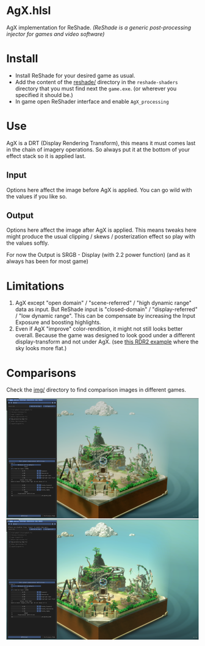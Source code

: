 # AgX.hlsl

AgX implementation for ReShade. *(ReShade is a generic post-processing injector for games and video software)*

# Install

- Install ReShade for your desired game as usual.
- Add the content of the [reshade/](reshade/) directory in the `reshade-shaders` directory that you must find next the `game.exe`. (or wherever you specified it should be.)
- In game open ReShader interface and enable `AgX_processing`

# Use

AgX is a DRT (Display Rendering Transform), this means it must comes last in the chain of imagery operations. So always put it at the bottom of your effect stack so it is applied last.

## Input

Options here affect the image before AgX is applied. You can go wild with the values if you like so.

## Output

Options here affect the image after AgX is applied. This means tweaks here might produce the usual clipping / skews / posterization effect so play with the values softly.

For now the Output is SRGB - Display (with 2.2 power function) (and as it always has been for most game)

# Limitations

1. AgX except "open domain" / "scene-referred" / "high dynamic range" data as input. But ReShade input is "closed-domain" / "display-referred" / "low dynamic range". This can be compensate by increasing the Input Exposure and boosting highlights.
2. Even if AgX "improve" color-rendition, it might not still looks better overall. Because the game was designed to look good under a different display-transform and not under AgX. (see [this RDR2 example](img/RDR2-2-AgX.jpg) where the sky looks more flat.)

# Comparisons

Check the [img/](img/) directory to find comparison images in different games.

![lego brick tale comparison image AgX](./img/lego_brick_tale-AgX-default.png) 
![lego brick tale comparison image default](./img/lego_brick_tale-default.png)
